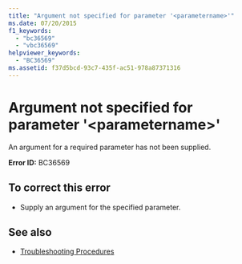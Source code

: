 ```yaml
---
title: "Argument not specified for parameter '<parametername>'"
ms.date: 07/20/2015
f1_keywords: 
  - "bc36569"
  - "vbc36569"
helpviewer_keywords: 
  - "BC36569"
ms.assetid: f37d5bcd-93c7-435f-ac51-978a87371316
---
```

# Argument not specified for parameter '\<parametername>'
An argument for a required parameter has not been supplied.  
  
 **Error ID:** BC36569  
  
## To correct this error  
  
- Supply an argument for the specified parameter.  
  
## See also

- [Troubleshooting Procedures](../../visual-basic/programming-guide/language-features/procedures/troubleshooting-procedures.md)
